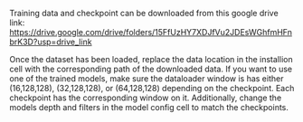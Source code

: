 Training data and checkpoint can be downloaded from this google drive link: https://drive.google.com/drive/folders/15FfUzHY7XDJfVu2JDEsWGhfmHFnbrK3D?usp=drive_link


Once the dataset has been loaded, replace the data location in the installion cell with the corresponding path of the downloaded data. If you want to use one of the trained models, make sure the dataloader window is has either (16,128,128), (32,128,128), or  (64,128,128) depending on the checkpoint. Each checkpoint has the corresponding window on it. Additionally, change the models depth and filters in the model config cell to match the checkpoints. 
